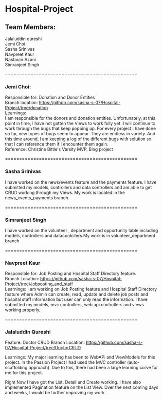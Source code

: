 # Hospital-Project

## Team Members:
Jalaluddin qureshi  
Jemi Choi  
Sasha Srinivas   
Navpreet Kaur  
Nastaran Azani  
Simranjeet Singh   


===============================================
### Jemi Choi:  
Responsible for: Donation and Donor Entities  
Branch location:  https://github.com/sasha-s-07/Hospital-Project/tree/donation    
Learnings:  
I am responsible for the donors and donation entities. Unfortunately, at this point in time, I have not gotten the Views to work fully yet.  I  will continue to work through the bugs that keep popping up. For every project I have done so far, new types of bugs seem to appear. They are endless in variety. And this time around, I am keeping a log of the different bugs with solution so that I can reference them if I encounter them again.     
Reference: Christine Bittle's Varsity MVP, Blog project  

===============================================
### Sasha Srinivas 
I have worked on the news/events feature and the payments feature. I have submitted my models, controllers and data controllers and am able to get CRUD working through my Views. My work is located in the news_events_payments branch. 

===============================================  
### Simranjeet Singh 
I have worked on the volunteer , department and opportunity table including models, controllers and datacontollers.My work is in volunteer_department branch

===============================================
### Navpreet Kaur
Responsible for: Job Posting and Hospital Staff Directory feature.  
Branch Location: https://github.com/sasha-s-07/Hospital-Project/tree/Jobposting_and_staff      
Learnings: I am working on Job Posting feature and Hospital Staff Directory feature where Admin can create, read, update and delete job posts and hospital staff information but user can only read the information. I have submitted my models, mvc controllers, web api controllers and views working properly.

===============================================
### Jalaluddin Qureshi
Feature: Doctor CRUD
Branch Location: https://github.com/sasha-s-07/Hospital-Project/tree/DoctorCRUD

Learnings: My major learning has been to WebAPI and ViewModels for this project. In the Passion Project I had used the MVC controller (auto-scaffolding approach). Due to this, there had been a large learning curve for me for this project.

Right Now I have got the List, Detail and Create working. I have also implemented Pagination feature on the List View. Over the next coming days and weeks, I would be further improving my work.
